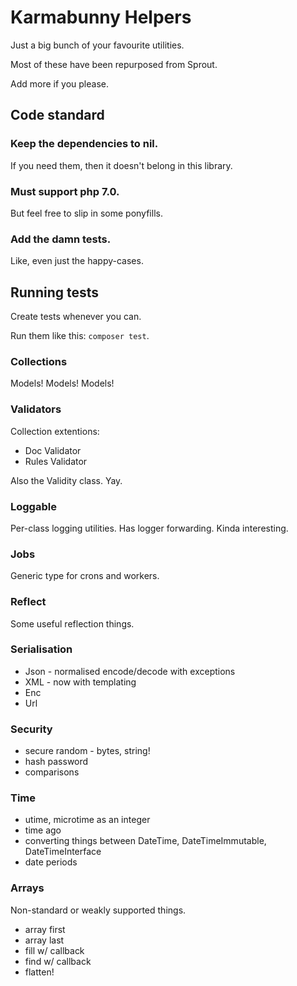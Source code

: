 # Karmabunny Helpers

Just a big bunch of your favourite utilities.

Most of these have been repurposed from Sprout.

Add more if you please.


## Code standard

### Keep the dependencies to nil.
If you need them, then it doesn't belong in this library.

### Must support php 7.0.
But feel free to slip in some ponyfills.

### Add the damn tests.
Like, even just the happy-cases.


## Running tests

Create tests whenever you can.

Run them like this: `composer test`.


### Collections

Models! Models! Models!


### Validators

Collection extentions:
- Doc Validator
- Rules Validator

Also the Validity class. Yay.


### Loggable

Per-class logging utilities. Has logger forwarding. Kinda interesting.


### Jobs

Generic type for crons and workers.


### Reflect

Some useful reflection things.


### Serialisation

- Json - normalised encode/decode with exceptions
- XML - now with templating
- Enc
- Url


### Security

- secure random - bytes, string!
- hash password
- comparisons


### Time

- utime, microtime as an integer
- time ago
- converting things between DateTime, DateTimeImmutable, DateTimeInterface
- date periods


### Arrays

Non-standard or weakly supported things.

- array first
- array last
- fill w/ callback
- find w/ callback
- flatten!


